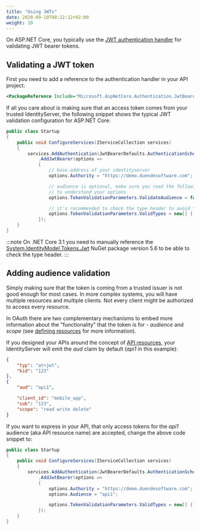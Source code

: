 ```yaml
---
title: "Using JWTs"
date: 2020-09-10T08:22:12+02:00
weight: 10
---
```


On ASP.NET Core, you typically use the [JWT authentication handler](https://www.nuget.org/packages/Microsoft.AspNetCore.Authentication.JwtBearer) for validating JWT bearer tokens.

## Validating a JWT token
First you need to add a reference to the authentication handler in your API project:

```xml
<PackageReference Include="Microsoft.AspNetCore.Authentication.JwtBearer" />
```

If all you care about is making sure that an access token comes from your trusted IdentityServer, the following snippet shows the typical JWT validation configuration for ASP.NET Core:

```cs
public class Startup
{
    public void ConfigureServices(IServiceCollection services)
    {
        services.AddAuthentication(JwtBearerDefaults.AuthenticationScheme)
            .AddJwtBearer(options =>
            {
                // base-address of your identityserver
                options.Authority = "https://demo.duendesoftware.com";

                // audience is optional, make sure you read the following paragraphs
                // to understand your options
                options.TokenValidationParameters.ValidateAudience = false;

                // it's recommended to check the type header to avoid "JWT confusion" attacks
                options.TokenValidationParameters.ValidTypes = new[] { "at+jwt" };
            });
    }
}
```

:::note
On .NET Core 3.1 you need to manually reference the [System.IdentityModel.Tokens.Jwt](https://www.nuget.org/packages/System.IdentityModel.Tokens.Jwt/5.6.0) NuGet package version 5.6 to be able to check the type header.
:::

## Adding audience validation
Simply making sure that the token is coming from a trusted issuer is not good enough for most cases.
In more complex systems, you will have multiple resources and multiple clients. Not every client might be authorized to access every resource.

In OAuth there are two complementary mechanisms to embed more information about the "functionality" that the token is for - *audience* and *scope* (see [defining resources](/identityserver/v6/fundamentals/resources) for more information).

If you designed your APIs around the concept of [API resources](/identityserver/v6/fundamentals/resources/api_resources), your IdentityServer will emit the *aud* claim by default (*api1* in this example):

```json
{
    "typ": "at+jwt",
    "kid": "123"
}.
{
    "aud": "api1",

    "client_id": "mobile_app",
    "sub": "123",
    "scope": "read write delete"
}
```

If you want to express in your API, that only access tokens for the *api1* audience (aka API resource name) are accepted, change the above code snippet to:

```cs
public class Startup
{
    public void ConfigureServices(IServiceCollection services)
    {
        services.AddAuthentication(JwtBearerDefaults.AuthenticationScheme)
            .AddJwtBearer(options =>
            {
                options.Authority = "https://demo.duendesoftware.com";
                options.Audience = "api1";

                options.TokenValidationParameters.ValidTypes = new[] { "at+jwt" };
            });
    }
}
```
